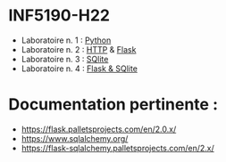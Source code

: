 # INF5190-H22
- Laboratoire n. 1 : [Python](./Python)
- Laboratoire n. 2 : [HTTP](./HTTP) & [Flask](./Flask)
- Laboratoire n. 3 : [SQlite](./Sqlite)
- Laboratoire n. 4 : [Flask & SQlite](./Flask2)


# Documentation pertinente :

- https://flask.palletsprojects.com/en/2.0.x/
- https://www.sqlalchemy.org/
- https://flask-sqlalchemy.palletsprojects.com/en/2.x/

